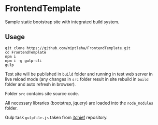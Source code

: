 # FrontendTemplate
Sample static bootstrap site with integrated build system.

## Usage
```
git clone https://github.com/miptleha/FrontendTemplate.git
cd FrontendTemplate
npm i
npm i -g gulp-cli
gulp
```

Test site will be published in `build` folder and running in test web server in live reload mode (any changes in `src` folder result in site rebuild in `build` folder and auto refresh in browser).

Folder `src` contains site source code.

All necessary libraries (bootstrap, jquery) are loaded into the `node_modules` folder.

Gulp task `gulpfile.js` taken from [itchief](https://github.com/itchief/gulp-project-bootstrap-4) repository.
